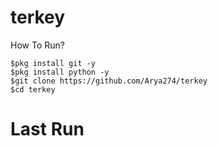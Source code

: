 # terkey
How To Run?
```RUN
$pkg install git -y
$pkg install python -y
$git clone https://github.com/Arya274/terkey
$cd terkey
```
# Last Run
